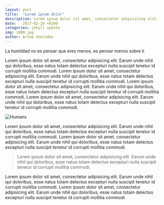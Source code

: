```yaml
---
layout: post
title:  "Lorem ipsum dolor"
description: Lorem ipsum dolor sit amet, consectetur adipisicing elit. Earum unde nihil qui doloribus, esse natus totam delectus excepturi nulla suscipit tenetur id corrupti mollitia commodi.
date:   2017-02-10 +0200
categories: jekyll update
img: 1000.jpg
author: Artem Sheludko
---
```


La humildad no es pensar que eres menos, es pensar menos sobre ti

Lorem ipsum dolor sit amet, consectetur adipisicing elit. Earum unde nihil qui doloribus, esse natus totam delectus excepturi nulla suscipit tenetur id corrupti mollitia commodi.
Lorem ipsum dolor sit amet, consectetur adipisicing elit. Earum unde nihil qui doloribus, esse natus totam delectus excepturi nulla suscipit tenetur id corrupti mollitia commodi.
Lorem ipsum dolor sit amet, consectetur adipisicing elit. Earum unde nihil qui doloribus, esse natus totam delectus excepturi nulla suscipit tenetur id corrupti mollitia commodi.
Lorem ipsum dolor sit amet, consectetur adipisicing elit. Earum unde nihil qui doloribus, esse natus totam delectus excepturi nulla suscipit tenetur id corrupti mollitia commodi.

![Humans]({{site.baseurl}}/assets/images/jekyll-poster.png)

Lorem ipsum dolor sit amet, consectetur adipisicing elit. Earum unde nihil qui doloribus, esse natus totam delectus excepturi nulla suscipit tenetur id corrupti mollitia commodi.
Lorem ipsum dolor sit amet, consectetur adipisicing elit. Earum unde nihil qui doloribus, esse natus totam delectus excepturi nulla suscipit tenetur id corrupti mollitia commodi.

> Lorem ipsum dolor sit amet, consectetur adipisicing elit. Earum unde nihil qui doloribus, esse natus totam delectus excepturi nulla suscipit tenetur id corrupti mollitia commodi.

Lorem ipsum dolor sit amet, consectetur adipisicing elit. Earum unde nihil qui doloribus, esse natus totam delectus excepturi nulla suscipit tenetur id corrupti mollitia commodi.
Lorem ipsum dolor sit amet, consectetur adipisicing elit. Earum unde nihil qui doloribus, esse natus totam delectus excepturi nulla suscipit tenetur id corrupti mollitia commodi.
